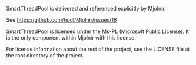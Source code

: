 SmartThreadPool is delivered and referenced explicitly by Mjolnir.

See https://github.com/hudl/Mjolnir/issues/16

SmartThreadPool is licensed under the Ms-PL (Microsoft Public License). It is the only component within Mjolnir with this license.

For license information about the rest of the project, see the LICENSE file at the root directory of the project.